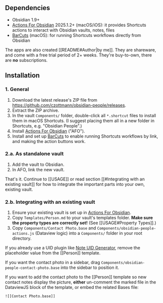 ## Dependencies

- Obsidian 1.9+
- [Actions For Obsidian](https://actions.work/actions-for-obsidian) 2025.1.2+ (macOS/iOS): it provides Shortcuts actions to interact with Obsidian vaults, notes, files
- [BarCuts](https://actions.work/barcuts) (macOS): for running Shortcuts workflows directly from Obsidian

The apps are also created [[README#Author|by me]]. They are shareware, and come with a free trial period of 2+ weeks. They're buy-to-own, there are **no** subscriptions.

## Installation

### 1. General

1. Download the latest release's ZIP file from https://github.com/czottmann/obsidian-people/releases.
2. Extract the ZIP archive.
3. In the vault `Components/` folder, double-click all `*.shortcut` files to install them in macOS Shortcuts. (I suggest placing them all in a new folder in Shortcuts, e.g. "Obsidian People".)
4. Install [Actions For Obsidian](https://actions.work/actions-for-obsidian) ("AFO").
5. Install and set up [BarCuts](https://actions.work/barcuts) to enable running Shortcuts workflows by link, and making the action buttons work.

### 2.a. As standalone vault

1. Add the vault to Obsidian.
2. In AFO, link the new vault.

That's it. Continue to [[USAGE]] or read section [[#Integrating with an existing vault]] for how to integrate the important parts into your own, existing vault.

### 2.b. Integrating with an existing vault

1. Ensure your existing vault is set up in [Actions For Obsidian](https://actions.work/actions-for-obsidian).
2. Copy `Templates/Person.md` to your vault's templates folder. **Make sure the property types are correctly set!** (See [[USAGE#Property Types]].)
3. Copy `Components/Contact Photo.base` and `Components/obsidian-people-actions.js` (Dataview logic) into a `Components/` folder in your root directory.

If you already use a UID plugin like [Note UID Generator](https://github.com/Netajam/obsidian_note_uid_generator), remove the placeholder value from the [[Person]] template.

If you want the contact photo in a sidebar, drag `Components/obsidian-people-contact-photo.base` into the sidebar to position it.

If you want to add the contact photo to the [[Person]] template so new contact notes display the picture, **either** un-comment the marked file in the DataviewJS block of the template, or embed the related Bases file:

```
![[Contact Photo.base]]
```
